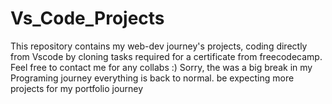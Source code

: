 # Vs_Code_Projects
This repository contains my web-dev journey's projects, coding directly from Vscode by cloning
tasks required for a certificate from freecodecamp.
Feel free to contact me for any collabs :)
Sorry, the was a big break in my Programing journey everything is back to normal. be expecting more projects for my portfolio journey
